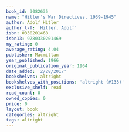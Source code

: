 ```yaml
---
book_id: 3082635
name: "Hitler's War Directives, 1939-1945"
author: Adolf Hitler
author_l-f: 'Hitler, Adolf'
isbn: 0330201468
isbn13: 9780330201469
my_rating: 0
average_rating: 4.04
publisher: Macmillan
year_published: 1966
original_publication_year: 1964
date_added: '2/28/2017'
bookshelves: altright
bookshelves_with_positions: 'altright (#133)'
exclusive_shelf: read
read_count: 0
owned_copies: 0
price: 0
layout: book
categories: altright
tags: altright
---
```

